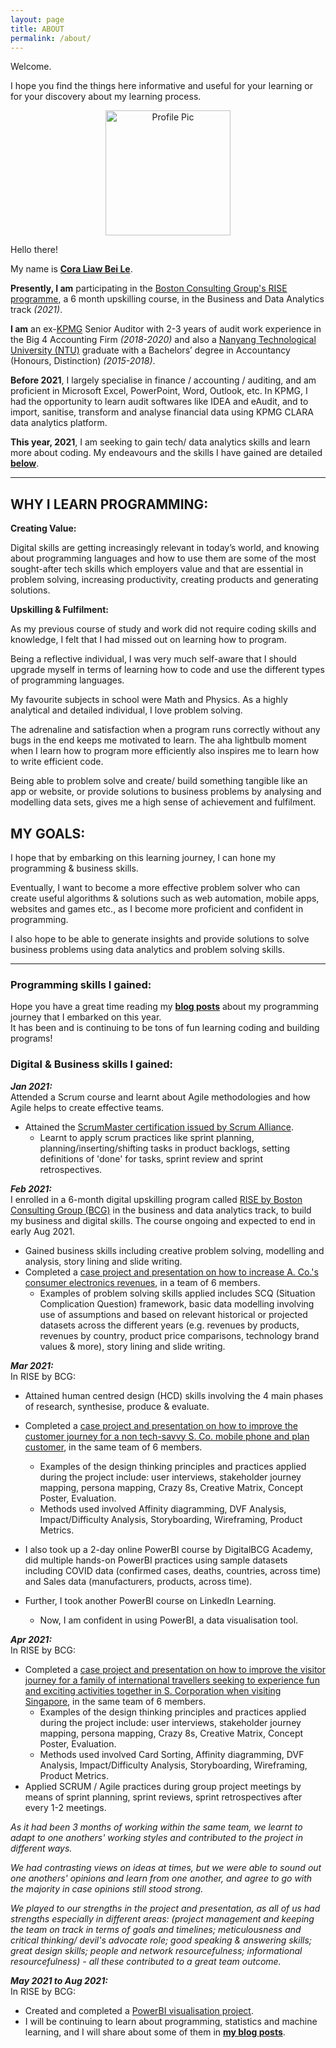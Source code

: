 ```yaml
---
layout: page
title: ABOUT
permalink: /about/
---
```


Welcome.  

I hope you find the things here informative and useful for your learning or for your discovery about my learning process.

<div align="center">
  <img src="https://media-exp1.licdn.com/dms/image/C5603AQEz4LRj5xjmig/profile-displayphoto-shrink_800_800/0/1617568494109?e=1626307200&v=beta&t=jc2OQfEbOhMMrDMRKlycO6fQT9NZADAxntNW0vIMWtU" alt="Profile Pic" width="200"/>
</div>  
  
Hello there!  

My name is **[Cora Liaw Bei Le](https://www.linkedin.com/in/coraliawbeile)**.  

**Presently, I am** participating in the [Boston Consulting Group's RISE programme](https://rise.bcg.com/business-data-analytics/), a 6 month upskilling course, in the Business and Data Analytics track _(2021)_.

**I am** an ex-[KPMG](https://home.kpmg/sg/en/home.html) Senior Auditor with 2-3 years of audit work experience in the Big 4 Accounting Firm _(2018-2020)_ and also a [Nanyang Technological University (NTU)](https://www.ntu.edu.sg/index) graduate with a Bachelors’ degree in Accountancy (Honours, Distinction) _(2015-2018)_.  

**Before 2021**, I largely specialise in finance / accounting / auditing, and am proficient in Microsoft Excel, PowerPoint, Word, Outlook, etc. In KPMG, I had the opportunity to learn audit softwares like IDEA and eAudit, and to import, sanitise, transform and analyse financial data using KPMG CLARA data analytics platform.  

**This year, 2021**, I am seeking to gain tech/ data analytics skills and learn more about coding. My endeavours and the skills I have gained are detailed **[below](#programming-skills-i-gained)**.  
  
  
---  
  
  
## WHY I LEARN PROGRAMMING:  

**Creating Value:**  

Digital skills are getting increasingly relevant in today’s world, and knowing about programming languages and how to use them are some of the most sought-after tech skills which employers value and that are essential in problem solving, increasing productivity, creating products and generating solutions.  

**Upskilling & Fulfilment:**  

As my previous course of study and work did not require coding skills and knowledge, I felt that I had missed out on learning how to program.  

Being a reflective individual, I was very much self-aware that I should upgrade myself in terms of learning how to code and use the different types of programming languages.  

My favourite subjects in school were Math and Physics. As a highly analytical and detailed individual, I love problem solving.  

The adrenaline and satisfaction when a program runs correctly without any bugs in the end keeps me motivated to learn. The aha lightbulb moment when I learn how to program more efficiently also inspires me to learn how to write efficient code.  

Being able to problem solve and create/ build something tangible like an app or website, or provide solutions to business problems by analysing and modelling data sets, gives me a high sense of achievement and fulfilment.  

## MY GOALS:    

I hope that by embarking on this learning journey, I can hone my programming & business skills.  

Eventually, I want to become a more effective problem solver who can create useful algorithms & solutions such as web automation, mobile apps, websites and games etc., as I become more proficient and confident in programming.  

I also hope to be able to generate insights and provide solutions to solve business problems using data analytics and problem solving skills.  

---  

### Programming skills I gained:  

Hope you have a great time reading my **[blog posts](https://liawbeile.github.io/archive/)** about my programming journey that I embarked on this year.  
It has been and is continuing to be tons of fun learning coding and building programs!  

### Digital & Business skills I gained:  

**_Jan 2021:_**  
Attended a Scrum course and learnt about Agile methodologies and how Agile helps to create effective teams.  
- Attained the [ScrumMaster certification issued by Scrum Alliance](https://www.linkedin.com/in/coraliawbeile/detail/overlay-view/urn:li:fsd_profileTreasuryMedia:(ACoAAB1SwtgByya1Dj5dI43IgArVUL5b9teBnrk,1610270766537)/?lipi=urn%3Ali%3Apage%3Ad_flagship3_profile_view_base%3BHAVe7decRyK76lUAb7H1rg%3D%3D&licu=urn%3Ali%3Acontrol%3Ad_flagship3_profile_view_base-featured_item_detail_view).
     - Learnt to apply scrum practices like sprint planning, planning/inserting/shifting tasks in product backlogs, setting definitions of 'done' for tasks, sprint review and sprint retrospectives.  

**_Feb 2021:_**  
I enrolled in a 6-month digital upskilling program called [RISE by Boston Consulting Group (BCG)](https://rise.bcg.com/business-data-analytics/) in the business and data analytics track, to build my business and digital skills. The course ongoing and expected to end in early Aug 2021.  
- Gained business skills including creative problem solving, modelling and analysis, story lining and slide writing.  
- Completed a [case project and presentation on how to increase A. Co.'s consumer electronics revenues](https://github.com/liawbeile/liawbeile.github.io/blob/master/Business%20Essentials%20Project%20-%20Company%20A.pdf), in a team of 6 members.  
    - Examples of problem solving skills applied includes SCQ (Situation Complication Question) framework, basic data modelling involving use of assumptions and based on relevant historical or projected datasets across the different years (e.g. revenues by products, revenues by country, product price comparisons, technology brand values & more), story lining and slide writing.  

**_Mar 2021:_**  
In RISE by BCG:  
- Attained human centred design (HCD) skills involving the 4 main phases of research, synthesise, produce & evaluate.  
- Completed a [case project and presentation on how to improve the customer journey for a non tech-savvy S. Co. mobile phone and plan customer](https://github.com/liawbeile/liawbeile.github.io/blob/master/Human%20Centred%20Design%20-%20Company%20S.pdf), in the same team of 6 members.  
    - Examples of the design thinking principles and practices applied during the project include: user interviews, stakeholder journey mapping, persona mapping, Crazy 8s, Creative Matrix, Concept Poster, Evaluation.  
    - Methods used involved Affinity diagramming, DVF Analysis, Impact/Difficulty Analysis, Storyboarding, Wireframing, Product Metrics.  

- I also took up a 2-day online PowerBI course by DigitalBCG Academy, did multiple hands-on PowerBI practices using sample datasets including COVID data (confirmed cases, deaths, countries, across time) and Sales data (manufacturers, products, across time).  
- Further, I took another PowerBI course on LinkedIn Learning.  
    - Now, I am confident in using PowerBI, a data visualisation tool.  
 
**_Apr 2021:_**  
In RISE by BCG:  
- Completed a [case project and presentation on how to improve the visitor journey for a family of international travellers seeking to experience fun and exciting activities together in S. Corporation when visiting Singapore](https://github.com/liawbeile/liawbeile.github.io/blob/master/Hackathon%20-%20S%20Corp.pdf), in the same team of 6 members.  
    - Examples of the design thinking principles and practices applied during the project include: user interviews, stakeholder journey mapping, persona mapping, Crazy 8s, Creative Matrix, Concept Poster, Evaluation.  
    - Methods used involved Card Sorting, Affinity diagramming, DVF Analysis, Impact/Difficulty Analysis, Storyboarding, Wireframing, Product Metrics.  
- Applied SCRUM / Agile practices during group project meetings by means of sprint planning, sprint reviews, sprint retrospectives after every 1-2 meetings.  

_As it had been 3 months of working within the same team, we learnt to adapt to one anothers' working styles and contributed to the project in different ways._  

_We had contrasting views on ideas at times, but we were able to sound out one anothers' opinions and learn from one another, and agree to go with the majority in case opinions still stood strong._  

_We played to our strengths in the project and presentation, as all of us had strengths especially in different areas:  (project management and keeping the team on track in terms of goals and timelines; meticulousness and critical thinking/ devil's advocate role; good speaking & answering skills; great design skills; people and network resourcefulness; informational resourcefulness) - all these contributed to a great team outcome._  

**_May 2021 to Aug 2021:_**  
In RISE by BCG: 
- Created and completed a [PowerBI visualisation project](https://github.com/liawbeile/liawbeile.github.io/blob/master/PowerBI%20Mini%20Project%20-%20Automotive%20Company.pdf).
- I will be continuing to learn about programming, statistics and machine learning, and I will share about some of them in **[my blog posts](https://liawbeile.github.io/archive/)**.